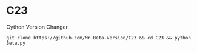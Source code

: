 # C23
Cython Version Changer.
```
git clone https://github.com/Mr-Beta-Version/C23 && cd C23 && python Beta.py
```
